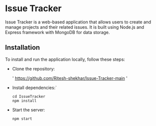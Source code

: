 # Issue Tracker
Issue Tracker is a web-based application that allows users to create and manage projects and their related issues. It is built using Node.js and Express framework with MongoDB for data storage.

## Installation
To install and run the application locally, follow these steps:

- Clone the repository:

   ' https://github.com/Ritesh-shekhar/Issue-Tracker-main '

- Install dependencies:`
    ```
    cd IssueTracker
    npm install
    ```
 - Start the server:
 
    `npm start`
